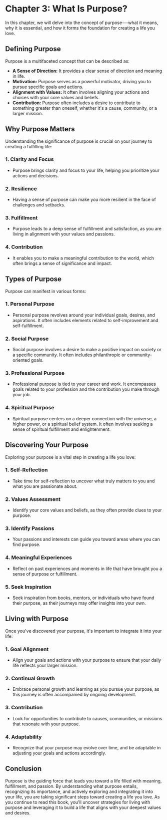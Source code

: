 Chapter 3: What Is Purpose?
===========================

In this chapter, we will delve into the concept of purpose---what it means, why it is essential, and how it forms the foundation for creating a life you love.

**Defining Purpose**
--------------------

Purpose is a multifaceted concept that can be described as:

* **A Sense of Direction:** It provides a clear sense of direction and meaning in life.
* **Motivation:** Purpose serves as a powerful motivator, driving you to pursue specific goals and actions.
* **Alignment with Values:** It often involves aligning your actions and choices with your core values and beliefs.
* **Contribution:** Purpose often includes a desire to contribute to something greater than oneself, whether it's a cause, community, or a larger mission.

**Why Purpose Matters**
-----------------------

Understanding the significance of purpose is crucial on your journey to creating a fulfilling life:

### **1. Clarity and Focus**

* Purpose brings clarity and focus to your life, helping you prioritize your actions and decisions.

### **2. Resilience**

* Having a sense of purpose can make you more resilient in the face of challenges and setbacks.

### **3. Fulfillment**

* Purpose leads to a deep sense of fulfillment and satisfaction, as you are living in alignment with your values and passions.

### **4. Contribution**

* It enables you to make a meaningful contribution to the world, which often brings a sense of significance and impact.

**Types of Purpose**
--------------------

Purpose can manifest in various forms:

### **1. Personal Purpose**

* Personal purpose revolves around your individual goals, desires, and aspirations. It often includes elements related to self-improvement and self-fulfillment.

### **2. Social Purpose**

* Social purpose involves a desire to make a positive impact on society or a specific community. It often includes philanthropic or community-oriented goals.

### **3. Professional Purpose**

* Professional purpose is tied to your career and work. It encompasses goals related to your profession and the contribution you make through your job.

### **4. Spiritual Purpose**

* Spiritual purpose centers on a deeper connection with the universe, a higher power, or a spiritual belief system. It often involves seeking a sense of spiritual fulfillment and enlightenment.

**Discovering Your Purpose**
----------------------------

Exploring your purpose is a vital step in creating a life you love:

### **1. Self-Reflection**

* Take time for self-reflection to uncover what truly matters to you and what you are passionate about.

### **2. Values Assessment**

* Identify your core values and beliefs, as they often provide clues to your purpose.

### **3. Identify Passions**

* Your passions and interests can guide you toward areas where you can find purpose.

### **4. Meaningful Experiences**

* Reflect on past experiences and moments in life that have brought you a sense of purpose or fulfillment.

### **5. Seek Inspiration**

* Seek inspiration from books, mentors, or individuals who have found their purpose, as their journeys may offer insights into your own.

**Living with Purpose**
-----------------------

Once you've discovered your purpose, it's important to integrate it into your life:

### **1. Goal Alignment**

* Align your goals and actions with your purpose to ensure that your daily life reflects your larger mission.

### **2. Continual Growth**

* Embrace personal growth and learning as you pursue your purpose, as this journey is often accompanied by ongoing development.

### **3. Contribution**

* Look for opportunities to contribute to causes, communities, or missions that resonate with your purpose.

### **4. Adaptability**

* Recognize that your purpose may evolve over time, and be adaptable in adjusting your goals and actions accordingly.

**Conclusion**
--------------

Purpose is the guiding force that leads you toward a life filled with meaning, fulfillment, and passion. By understanding what purpose entails, recognizing its importance, and actively exploring and integrating it into your life, you are taking significant steps toward creating a life you love. As you continue to read this book, you'll uncover strategies for living with purpose and leveraging it to build a life that aligns with your deepest values and desires.
